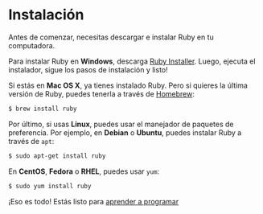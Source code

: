 Instalación
===========

Antes de comenzar, necesitas descargar e instalar Ruby en tu computadora.

Para instalar Ruby en **Windows**, descarga [Ruby Installer](http://dl.bintray.com/oneclick/rubyinstaller/rubyinstaller-2.0.0-p451.exe?direct).
Luego, ejecuta el instalador, sigue los pasos de instalación y listo!

Si estás en **Mac OS X**, ya tienes instalado Ruby. Pero si quieres la
última versión de Ruby, puedes tenerla a través de [Homebrew](http://brew.sh/):

```html
$ brew install ruby
```

Por último, si usas **Linux**, puedes usar el manejador de paquetes
de preferencia. Por ejemplo, en **Debian** o **Ubuntu**, puedes instalar
Ruby a través de `apt`:

```html
$ sudo apt-get install ruby
```

En **CentOS**, **Fedora** o **RHEL**, puedes usar `yum`:

```html
$ sudo yum install ruby
```

¡Eso es todo! Estás listo para [aprender a programar](/aprende.a.programar/capitulos/numeros.html)
